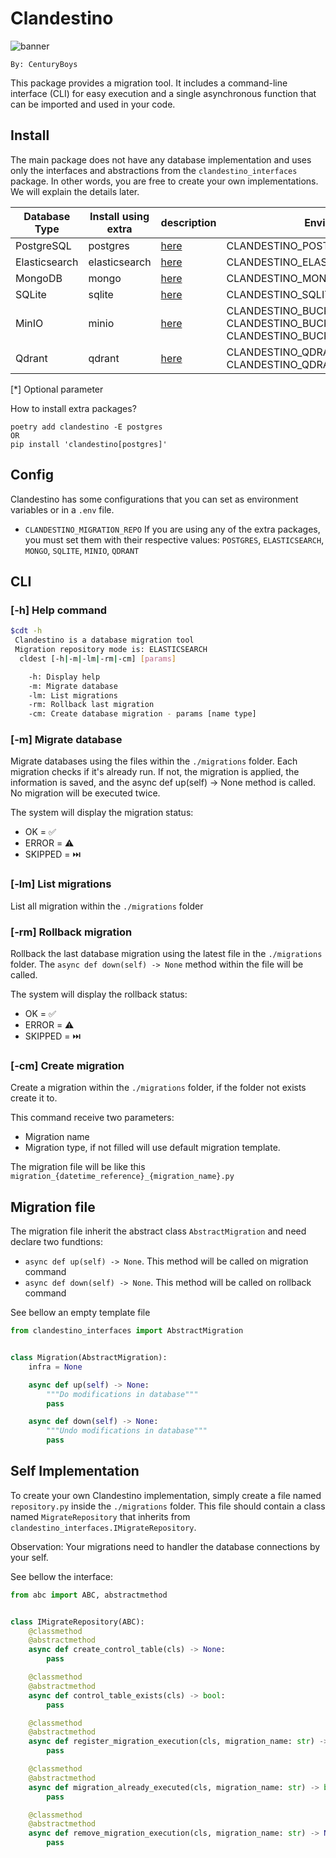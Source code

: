 # Clandestino

![banner](docs/banner.jpeg)

```
By: CenturyBoys
```

This package provides a migration tool. It includes a command-line interface (CLI) for easy execution and a single
asynchronous function that can be imported and used in your code.

## Install

The main package does not have any database implementation and uses only the interfaces and abstractions from
the `clandestino_interfaces` package. In other words, you are free to create your own implementations. We will explain
the details later.

| Database Type | Install using extra | description                            | Environment parameter                                                                                |
|---------------|---------------------|----------------------------------------|------------------------------------------------------------------------------------------------------|
| PostgreSQL    | postgres            | [here](extras/postgres/README.md)      | CLANDESTINO_POSTGRES_CONNECTION_STRING                                                               |
| Elasticsearch | elasticsearch       | [here](extras/elasticsearch/README.md) | CLANDESTINO_ELASTICSEARCH_CONNECTION_STRING                                                          |
| MongoDB       | mongo               | [here](extras/mongo/README.md)         | CLANDESTINO_MONGO_CONNECTION_STRING                                                                  |
| SQLite        | sqlite              | [here](extras/sqlite/README.md)        | CLANDESTINO_SQLITE_DB_PATH                                                                           |
| MinIO         | minio               | [here](extras/minio/README.md)         | CLANDESTINO_BUCKET_CONNECTION_STRING, CLANDESTINO_BUCKET_ACCESS_KEY*, CLANDESTINO_BUCKET_SECRET_KEY* |
| Qdrant        | qdrant              | [here](extras/qdrant/README.md)        | CLANDESTINO_QDRANT_CONNECTION_STRING, CLANDESTINO_QDRANT_API_KEY*                                    |

[*] Optional parameter

How to install extra packages?

```shell
poetry add clandestino -E postgres
OR
pip install 'clandestino[postgres]'
```

## Config

Clandestino has some configurations that you can set as environment variables or in a `.env` file.

- `CLANDESTINO_MIGRATION_REPO` If you are using any of the extra packages, you must set them with their respective
  values: `POSTGRES`, `ELASTICSEARCH`, `MONGO`, `SQLITE`, `MINIO`, `QDRANT`

## CLI

### [-h] Help command

```bash
$cdt -h         
 Clandestino is a database migration tool
 Migration repository mode is: ELASTICSEARCH
  cldest [-h|-m|-lm|-rm|-cm] [params]

    -h: Display help
    -m: Migrate database
    -lm: List migrations
    -rm: Rollback last migration
    -cm: Create database migration - params [name type]
```

### [-m] Migrate database

Migrate databases using the files within the `./migrations` folder. Each migration checks if it's already run. If not,
the migration is applied, the information is saved, and the async def up(self) -> None method is called. No migration
will be executed twice.

The system will display the migration status:

- OK = ✅
- ERROR = ⚠️
- SKIPPED = ⏭️

### [-lm] List migrations

List all migration within the `./migrations` folder

### [-rm] Rollback migration

Rollback the last database migration using the latest file in the `./migrations` folder.
The `async def down(self) -> None` method within the file will be called.

The system will display the rollback status:

- OK = ✅
- ERROR = ⚠️
- SKIPPED = ⏭️

### [-cm] Create migration

Create a migration within the `./migrations` folder, if the folder not exists create it to.

This command receive two parameters:

- Migration name
- Migration type, if not filled will use default migration template.

The migration file will be like this `migration_{datetime_reference}_{migration_name}.py`

## Migration file

The migration file inherit the abstract class `AbstractMigration` and need declare two fundtions:

- `async def up(self) -> None`. This method will be called on migration command
- `async def down(self) -> None`. This method will be called on rollback command

See bellow an empty template file

```python
from clandestino_interfaces import AbstractMigration


class Migration(AbstractMigration):
    infra = None

    async def up(self) -> None:
        """Do modifications in database"""
        pass

    async def down(self) -> None:
        """Undo modifications in database"""
        pass
```

## Self Implementation

To create your own Clandestino implementation, simply create a file named `repository.py` inside the `./migrations`
folder. This file should contain a class named `MigrateRepository` that inherits
from `clandestino_interfaces.IMigrateRepository`.

Observation: Your migrations need to handler the database connections by your self.

See bellow the interface:

```python
from abc import ABC, abstractmethod


class IMigrateRepository(ABC):
    @classmethod
    @abstractmethod
    async def create_control_table(cls) -> None:
        pass

    @classmethod
    @abstractmethod
    async def control_table_exists(cls) -> bool:
        pass

    @classmethod
    @abstractmethod
    async def register_migration_execution(cls, migration_name: str) -> None:
        pass

    @classmethod
    @abstractmethod
    async def migration_already_executed(cls, migration_name: str) -> bool:
        pass

    @classmethod
    @abstractmethod
    async def remove_migration_execution(cls, migration_name: str) -> None:
        pass
```